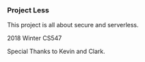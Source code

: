 ### Project Less
This project is all about secure and serverless.

2018 Winter CS547

Special Thanks to Kevin and Clark.
